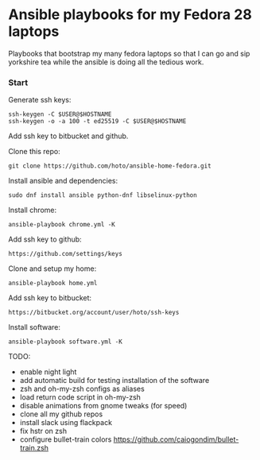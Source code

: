 # Ansible playbooks for my Fedora 28 laptops
Playbooks that bootstrap my many fedora laptops so that I can go and sip yorkshire tea while the ansible is doing all the tedious work.

### Start
Generate ssh keys:

    ssh-keygen -C $USER@$HOSTNAME
    ssh-keygen -o -a 100 -t ed25519 -C $USER@$HOSTNAME
    
Add ssh key to bitbucket and github.

Clone this repo:

    git clone https://github.com/hoto/ansible-home-fedora.git

Install ansible and dependencies:

    sudo dnf install ansible python-dnf libselinux-python

Install chrome:

    ansible-playbook chrome.yml -K

Add ssh key to github:

    https://github.com/settings/keys

Clone and setup my home:

    ansible-playbook home.yml

Add ssh key to bitbucket:

    https://bitbucket.org/account/user/hoto/ssh-keys

Install software:

    ansible-playbook software.yml -K

TODO:
- enable night light 
- add automatic build for testing installation of the software
- zsh and oh-my-zsh configs as aliases
- load return code script in oh-my-zsh
- disable animations from gnome tweaks (for speed)
- clone all my github repos
- install slack using flackpack
- fix hstr on zsh
- configure bullet-train colors https://github.com/caiogondim/bullet-train.zsh